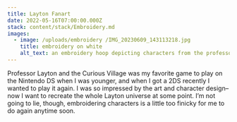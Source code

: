 ```yaml
---
title: Layton Fanart
date: 2022-05-16T07:00:00.000Z
stack: content/stack/Embroidery.md
images:
  - image: /uploads/embroidery /IMG_20230609_143113218.jpg
    title: embroidery on white
    alt_text: an embroidery hoop depicting characters from the professor layton game
---
```


Professor Layton and the Curious Village was my favorite game to play on the Nintendo DS when I was younger, and when I got a 2DS recently I wanted to play it again. I was so impressed by the art and character design– now I want to recreate the whole Layton universe at some point. I’m not going to lie, though, embroidering characters is a little too finicky for me to do again anytime soon. 

